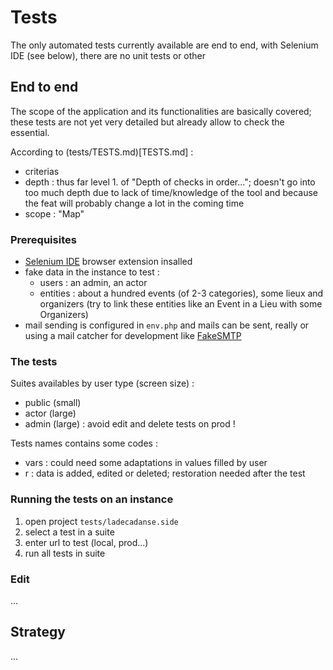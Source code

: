 # Tests

The only automated tests currently available are end to end, with Selenium IDE (see below), there are no unit tests or other

## End to end

The scope of the application and its functionalities are basically covered; these tests are not yet very detailed but already allow to check the essential.

According to (tests/TESTS.md)[TESTS.md] :
- criterias
- depth : thus far level 1. of "Depth of checks in order..."; doesn't go into too much depth due to lack of time/knowledge of the tool and because the feat will probably change a lot in the coming time
- scope : "Map"

### Prerequisites

- [Selenium IDE](https://www.selenium.dev/selenium-ide/) browser extension insalled
- fake data in the instance to test :
    - users : an admin, an actor
    - entities : about a hundred events (of 2-3 categories), some lieux and organizers (try to link these entities like an Event in a Lieu with some Organizers)
- mail sending is configured in `env.php` and mails can be sent, really or using a mail catcher for development like [FakeSMTP](https://nilhcem.com/FakeSMTP/)

### The tests

Suites availables by user type (screen size) :
- public (small)
- actor (large)
- admin (large) : avoid edit and delete tests on prod !

Tests names contains some codes :
- vars : could need some adaptations in values filled by user
- r : data is added, edited or deleted; restoration needed after the test

### Running the tests on an instance

1. open project `tests/ladecadanse.side`
1. select a test in a suite
1. enter url to test (local, prod...)
1. run all tests in suite

### Edit
...

## Strategy
...
